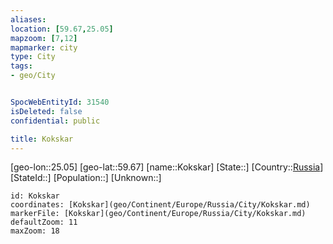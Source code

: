 ```yaml
---
aliases: 
location: [59.67,25.05]
mapzoom: [7,12] 
mapmarker: city 
type: City
tags:
- geo/City


SpocWebEntityId: 31540
isDeleted: false
confidential: public

title: Kokskar
---
```

[geo-lon::25.05]
[geo-lat::59.67]
[name::Kokskar]
[State::]
[Country::[Russia](geo/Continent/Europe/Russia.md)]
[StateId::]
[Population::]
[Unknown::]


```leaflet
id: Kokskar
coordinates: [Kokskar](geo/Continent/Europe/Russia/City/Kokskar.md)
markerFile: [Kokskar](geo/Continent/Europe/Russia/City/Kokskar.md)
defaultZoom: 11 
maxZoom: 18
```


